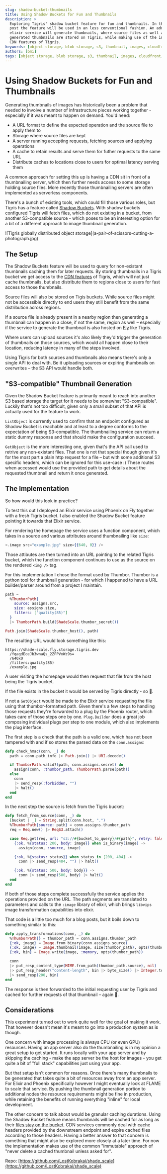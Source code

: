 ```yaml
---
slug: shadow-bucket-thumbnails
title: Using Shadow Buckets for Fun and Thumbnails
description: >
  Exploring Tigris' shadow bucket feature for fun and thumbnails. In the blog
  post the feature will be used in an less conventional fashion. An additional
  elixir service will generate thumbnails, where source files as well as
  generated thumbnails are stored on Tigris, while making use of the included
  CDN features of Tigris.
keywords: [object storage, blob storage, s3, thumbnail, images, cloudfront, cdn]
authors: [bmi]
tags: [object storage, blob storage, s3, thumbnail, images, cloudfront, cdn]
---
```


# Using Shadow Buckets for Fun and Thumbnails

Generating thumbnails of images has historically been a problem that needed to
involve a number of infrastructure pieces working together - especially if it
was meant to happen on demand. You'd need:

- A URL format to define the expected operation and the source file to apply
  them to
- Storage where source files are kept
- A server running accepting requests, fetching sources and applying operations
- A cache to retain results and serve them for futher requests to the same URL
- Distribute caches to locations close to users for optimal latency serving them

A common approach for setting this up is having a CDN sit in front of a
thumbnailing server, which then further needs access to some storage holding
source files. More recently those thumbnailing servers are often implemented as
serverless components.

There's a bunch of existing tools, which could fill those various roles, but
Tigris has a feature called
[Shadow Buckets](https://www.tigrisdata.com/docs/migration/). With shadow
buckets configured Tigris will fetch files, which do not existing in a bucket,
from another S3-compatible source - which poses to be an interesting option for
a bit of a different approach to image thumbnail generation.

<span align="center">
  ![Tigris globally distributed object storage](a-pair-of-scissors-cutting-a-photograph.jpg)
</span>

## The Setup

The Shadow Buckets feature will be used to query for non-existant thumbnails
caching them for later requests. By storing thumbnails in a Tigris bucket we get
access to the [CDN features](https://www.tigrisdata.com/docs/objects/caching/)
of Tigris, which will not just cache thumbnails, but also distribute them to
regions close to users for fast access to those thumbnails.

Source files will also be stored on Tigis buckets. While source files might not
be accessible directly to end users they still benefit from the same
distribution across regions.

If a source file is already present in a nearby region then generating a
thumbnail can happen in a close, if not the same, region as well – especially if
the service to generate the thumbnail is also hosted on [Fly](https://fly.io)
like Tigris.

Where users can upload sources it's also likely they'd trigger the generation of
thumbnails on those sources, which would all happen close to their location,
reducing latency in many of the steps involved.

Using Tigris for both sources and thumbnails also means there's only a single
API to deal with. Be it uploading sources or expiring thumbnails on overwrites –
the S3 API would handle both.

## "S3-compatible" Thumbnail Generation

Given the Shadow Bucket feature is primarily meant to reach into another S3
based storage the target for it needs to be somewhat "S3-compatible". Luckily
that's not too difficult, given only a small subset of that API is actually used
for the feature to work.

`ListObject` is currently used to confirm that an endpoint configured as Shadow
Bucket is reachable and at least to a degree conforms to the expectation of
being S3-compatible. The thumbnailing service can return a static dummy response
and that should make the configuration succeed.

`GetObject` is the more interesting one, given that's the API call used to
retrive any non-existant files. That one is not that special though given it's
for the most part a plain http request for a file – but with some additional S3
specific headers, which can be ignored for this use-case :) These routes when
accessed would use the provided path to get details about the requested
thumbnail and return it once generated.

## The Implementation

So how would this look in practice?

To test this out I deployed an Elixir service using Phoenix on Fly together with
a fresh Tigris bucket. I also enabled the Shadow Bucket feature pointing it
towards that Elixir service.

For rendering the homepage the service uses a function component, which takes in
a source and various attributes around thumbnailing like `size`:

```elixir
<.image src="example.jpg" size={{640, 0}} />
```

Those attibutes are then turned into an URL pointing to the related Tigris
bucket, which the function component continues to use as the source on the
rendered `<img />` tag.

For this implementation I chose the format used by Thumbor. Thumbor is a python
tool for thumbnail generation - for which I happened to have a URL
builder/parser around from a project I maintain.

```elixir
path =
  %ThumborPath{
    source: assigns.src,
    size: assigns.size,
    filters: ["quality(85)"]
  }
  |> ThumborPath.build(ShadeScale.thumbor_secret())

Path.join(ShadeScale.thumbor_host(), path)
```

The resulting URL would look something like this:

```
https://shade-scale.fly.storage.tigris.dev
  /fqagdEceJb3wnaQs_2ZFPVxWz9s=
  /640x0
  /filters:quality(85)
  /example.jpg
```

A user visiting the homepage would then request that file from the host being
the Tigris bucket.

If the file exists in the bucket it would be served by Tigris directly - so 🎉.

If not a `GetObject` would be made to the Elixir service requesting the file
using that thumbor-formatted path. Given there's a few steps to handling those
requests they're forwarded to a plug by the Phoenix router, which takes care of
those steps one by one. `Plug.Builder` does a great job composing individual
plugs per step to one module, which also implements the plug interface.

The first step is a check that the path is a valid one, which has not been
tampered with and if so stores the parsed data on the `conn.assigns`:

```elixir
defp check_hmac(conn, _) do
  path = conn.path_info |> Path.join() |> URI.decode()

  if ThumborPath.valid?(path, conn.assigns.secret) do
    assign(conn, :thumbor_path, ThumborPath.parse(path))
  else
    conn
    |> send_resp(:forbidden, "")
    |> halt()
  end
end
```

In the next step the source is fetch from the Tigris bucket:

```elixir
defp fetch_from_source(conn, _) do
  [bucket | _] = String.split(conn.host, ".")
  %ThumborPath{source: path} = conn.assigns.thumbor_path
  req = Req.new() |> ReqS3.attach()

  case Req.get(req, url: "s3://#{bucket_to_query}/#{path}", retry: false) do
    {:ok, %{status: 200, body: image}} when is_binary(image) ->
      assign(conn, :source, image)

    {:ok, %{status: status}} when status in [200, 404] ->
      conn |> send_resp(404, "") |> halt()

    {:ok, %{status: 500, body: body}} ->
      conn |> send_resp(500, body) |> halt()
  end
end
```

If both of those steps complete successfully the service applies the operations
provided on the URL. The path segments are translated to parameters and calls to
the `:image` library of elixir, which brings `libvips` image transformation
capabilities into elixir.

That code is a little too much for a blog posts, but it boils down to something
similar to this:

```elixir
defp apply_transformations(conn, _) do
  %ThumborPath{} = thumbor_path = conn.assigns.thumbor_path
  {:ok, image} = Image.from_binary(conn.assigns.source)
  {:ok, image} = Image.thumbnail(image, size(thumbor_path), opts(thumbor_path))
  {:ok, bin} = Image.write(image, :memory, opts(thumbor_path))

  conn
  |> put_resp_content_type(MIME.from_path(thumbor_path.source), nil)
  |> put_resp_header("content-length", bin |> byte_size() |> Integer.to_string())
  |> send_resp(200, bin)
end
```

The response is then forwarded to the initial requesting user by Tigris and
cached for further requests of that thumbnail – again 🎉.

## Considerations

This experiment turned out to work quite well for the goal of making it work.
That however doesn't mean it's meant to go into a production system as is
though.

One concern with image processing is always CPU (or even GPU) resources. Having
an app server also do the thumbnailing is in my opinion a great setup to get
started. It runs locally with your app server and by skipping the caching - make
the app server be the host for images - you get quite a bit of "full stack"
capabilities just using your app.

But that setup isn't common for reasons. Once there's many thumbnails to be
generated that takes quite a bit of resources away from an app server. For
Elixir and Phoenix specifically however I might eventually look at FLAME to
scale that service. By pushing the thumbnail generation portion to additional
nodes the resource requirements might be fine in production, while retaining the
benefits of running everything "inline" for local development.

The other concern to talk about would be granular caching durations. Using the
Shadow Bucket feature means thumbnails will be cached for as long as their
[files stay on the bucket](https://www.tigrisdata.com/docs/buckets/objects-expiration/).
CDN services commonly deal with cache headers provided by the downstream
endpoint and expire cached files according to those headers. Having a better
answer to that concern is something that might also be explored more closely at
a later time. For now the implementation makes use of the common "immutable"
approach of "never delete a cached thumbnail unless asked for".

Repo:
[https://github.com/LostKobrakai/shade_scale](https://github.com/LostKobrakai/shade_scale)
